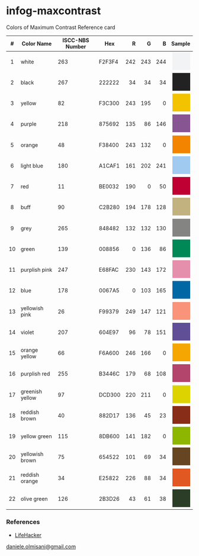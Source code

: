 # infog-maxcontrast
Colors of Maximum Contrast Reference card

| # |Color Name      |ISCC-NBS Number|   Hex  | R | G | B |Sample|
|:-:|----------------|---------------|--------|--:|--:|--:|-----:|
| 1 | white          |263            | F2F3F4 |242|243|244|![white](white.svg)|
| 2 | black          |267            | 222222 | 34| 34| 34|![black](black.svg)|
| 3 | yellow         |82	           | F3C300 |243|195|  0|![yellow](yellow.svg)|
| 4 | purple         |218            | 875692 |135| 86|146|![purple](purple.svg)|
| 5 | orange         |48             | F38400 |243|132|  0|![orange](orange.svg)|
| 6 | light blue     |180            | A1CAF1 |161|202|241|![light blue](light-blue.svg)|
| 7 | red            |11             | BE0032 |190|  0| 50|![red](red.svg)|
| 8 | buff           |90             | C2B280 |194|178|128|![buff](buff.svg)|
| 9 | grey           |265            | 848482 |132|132|130|![grey](grey.svg)|
|10 | green          |139            | 008856 |  0|136| 86|![green](green.svg)|
|11 | purplish pink  |247            | E68FAC |230|143|172|![purplish pink](purplish-pink.svg)|
|12 | blue           |178            | 0067A5 |  0|103|165|![blue](blue.svg)|
|13 | yellowish pink |26             | F99379 |249|147|121|![yellowish pink](yellowish-pink.svg)|
|14 | violet         |207            | 604E97 | 96| 78|151|![violet](violet.svg)|
|15 | orange yellow  |66             | F6A600 |246|166|  0|![orange yellow](orange-yellow.svg)|
|16 | purplish red   |255            | B3446C |179| 68|108|![purplish red](purplish-red.svg)|
|17 | greenish yellow|97             | DCD300 |220|211|  0|![greenish yellow](greenish-yellow.svg)|
|18 | reddish brown  |40             | 882D17 |136| 45| 23|![reddish brown](reddish-brown.svg)|
|19 | yellow green   |115            | 8DB600 |141|182|  0|![yellow green](yellow-green.svg)|
|20 | yellowish brown|75             | 654522 |101| 69| 34|![yellowish brown](yellowish-brown.svg)|
|21 | reddish orange |34             | E25822 |226| 88| 34|![reddish orange](reddish-orange.svg)|
|22 | olive green    |126            | 2B3D26 | 43| 61| 38|![olive green](olive-green.svg)|


### References
* [LifeHacker](http://hackerspace.lifehacker.com/some-os-x-calendar-tips-1658107833/1665644975/+whitsongordon)


daniele.olmisani@gmail.com
